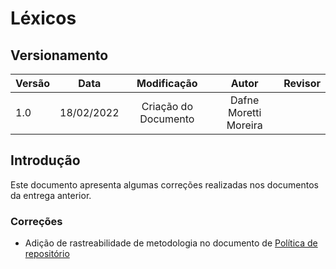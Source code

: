 # Léxicos

## Versionamento

| Versão | Data       | Modificação          | Autor                        |Revisor|
| ------ | :--------: | :------------------: | :--------------------------: | :---: |
| 1.0    | 18/02/2022 | Criação do Documento | Dafne Moretti Moreira |  |


## Introdução

Este documento apresenta algumas correções realizadas nos documentos da entrega anterior.

### Correções

* Adição de rastreabilidade de metodologia no documento de [Política de repositório](../pages/fase_01/iniciativasExtras/politica_repositorio?id=pol%c3%adtica-de-reposit%c3%b3rio)


